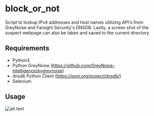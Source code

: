 # block_or_not
Script to lookup IPv4 addresses and host names utilizing API's from GreyNoise and Farsight Security's DNSDB. Lastly, a screen shot of the suspect webpage can also be taken and saved to the current directory

## Requirements
* Python3
* Python GreyNoise  (https://github.com/GreyNoise-Intelligence/pygreynoise)
* dnsdb Python Client  (https://pypi.org/project/dnsdb/)
* Selenium

## Usage
![alt text](https://github.com/msec1203/block_or_not/blob/master/block_or_not.png)

